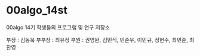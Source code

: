 # 00algo_14st
00algo 14기 학생들의 프로그램 및 연구 저장소

부장 : 김동욱
부부장 : 최유정
부원 : 권영완, 김민식, 민준우, 이민규, 정현수, 최민준, 최찬영
